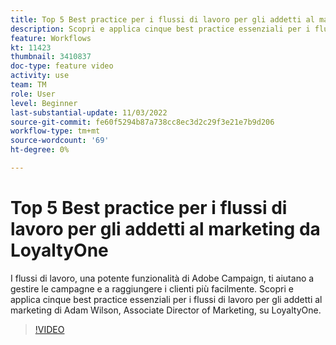 ```yaml
---
title: Top 5 Best practice per i flussi di lavoro per gli addetti al marketing da LoyaltyOne
description: Scopri e applica cinque best practice essenziali per i flussi di lavoro per gli addetti al marketing di Adam Wilson, Associate Director of Marketing, su LoyaltyOne.
feature: Workflows
kt: 11423
thumbnail: 3410837
doc-type: feature video
activity: use
team: TM
role: User
level: Beginner
last-substantial-update: 11/03/2022
source-git-commit: fe60f5294b87a738cc8ec3d2c29f3e21e7b9d206
workflow-type: tm+mt
source-wordcount: '69'
ht-degree: 0%

---
```



# Top 5 Best practice per i flussi di lavoro per gli addetti al marketing da LoyaltyOne

I flussi di lavoro, una potente funzionalità di Adobe Campaign, ti aiutano a gestire le campagne e a raggiungere i clienti più facilmente. Scopri e applica cinque best practice essenziali per i flussi di lavoro per gli addetti al marketing di Adam Wilson, Associate Director of Marketing, su LoyaltyOne.

>[!VIDEO](https://video.tv.adobe.com/v/3410837?quality=12)
